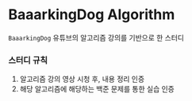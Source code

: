 # BaaarkingDog Algorithm
`BaaarkingDog` 유튜브의 알고리즘 강의를 기반으로 한 스터디

### 스터디 규칙

1. 알고리즘 강의 영상 시청 후, 내용 정리 인증
2. 해당 알고리즘에 해당하는 백준 문제를 통한 실습 인증
